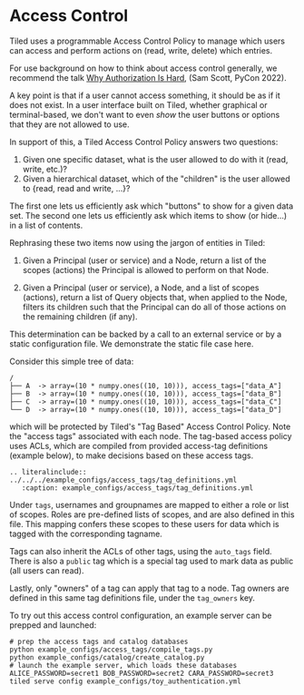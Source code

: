 # Access Control

Tiled uses a programmable Access Control Policy to manage which
users can access and perform actions on (read, write, delete) which entries.

For use background on how to think about access control generally, we
recommend the talk
[Why Authorization Is Hard](https://www.youtube.com/watch?v=2BN96ON48U8),
(Sam Scott, PyCon 2022).

A key point is that if a user cannot access something, it should be as if it
does not exist. In a user interface built on Tiled, whether graphical or
terminal-based, we don't want to even _show_ the user buttons or options that
they are not allowed to use.

In support of this, a Tiled Access Control Policy answers two questions:

1. Given one specific dataset, what is the user allowed to do with it (read,
   write, etc.)?
2. Given a hierarchical dataset, which of the "children" is the user allowed to
   {read, read and write, ...}?

The first one lets us efficiently ask which "buttons" to show for a given data
set. The second one lets us efficiently ask which items to show (or hide...) in
a list of contents.

Rephrasing these two items now using the jargon of entities in Tiled:

1. Given a Principal (user or service) and a Node, return a list of the scopes
   (actions) the Principal is allowed to perform on that Node.

2. Given a Principal (user or service), a Node, and a list of scopes (actions),
   return a list of Query objects that, when applied to the Node, filters its
   children such that the Principal can do all of those actions on the remaining
   children (if any).

This determination can be backed by a call to an external service or by a
static configuration file. We demonstrate the static file case here.

Consider this simple tree of data:

```
/
├── A  -> array=(10 * numpy.ones((10, 10))), access_tags=["data_A"]
├── B  -> array=(10 * numpy.ones((10, 10))), access_tags=["data_B"]
├── C  -> array=(10 * numpy.ones((10, 10))), access_tags=["data_C"]
└── D  -> array=(10 * numpy.ones((10, 10))), access_tags=["data_D"]
```

which will be protected by Tiled's "Tag Based" Access Control Policy. Note the
"access tags" associated with each node. The tag-based access policy uses ACLs,
which are compiled from provided access-tag definitions (example below), to make
decisions based on these access tags.

```{eval-rst}
.. literalinclude:: ../../../example_configs/access_tags/tag_definitions.yml
   :caption: example_configs/access_tags/tag_definitions.yml
```

Under `tags`, usernames and groupnames are mapped to either a role or list of scopes.
Roles are pre-defined lists of scopes, and are also defined in this file. This mapping
confers these scopes to these users for data which is tagged with the corresponding tagname.

Tags can also inherit the ACLs of other tags, using the `auto_tags` field. There is also a
`public` tag which is a special tag used to mark data as public (all users can read).

Lastly, only "owners" of a tag can apply that tag to a node. Tag owners are defined in
this same tag definitions file, under the `tag_owners` key.

To try out this access control configuration, an example server can be prepped and launched:
```
# prep the access tags and catalog databases
python example_configs/access_tags/compile_tags.py
python example_configs/catalog/create_catalog.py
# launch the example server, which loads these databases
ALICE_PASSWORD=secret1 BOB_PASSWORD=secret2 CARA_PASSWORD=secret3 tiled serve config example_configs/toy_authentication.yml
```
